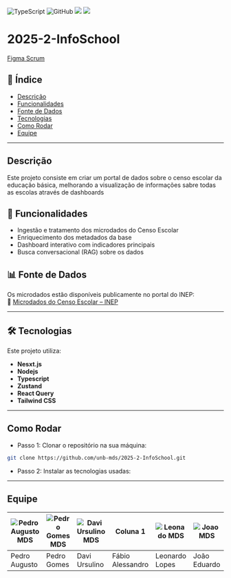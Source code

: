 ![TypeScript](https://img.shields.io/badge/typescript-5.3.0-blue)
![GitHub](https://img.shields.io/badge/github-repository-blue)
<img src="https://img.shields.io/badge/Node.js-339933?style=flat&logo=nodedotjs&logoColor=white" />
<img src="https://img.shields.io/badge/React-20232A?style=flat&logo=react&logoColor=61DAFB" />

# 2025-2-InfoSchool
[Figma Scrum](https://www.figma.com/board/feNX4bnc1LbmuZ9Rp4j8QI/Template-MDS---group-11?node-id=0-1&t=wxkIsswMZSsrid6d-1)

## 📑 Índice
- [Descrição](#-descrição)
- [Funcionalidades](#-funcionalidades)
- [Fonte de Dados](#-fonte-de-dados)
- [Tecnologias](#-tecnologias)
- [Como Rodar](#-como-rodar)
- [Equipe](#-equipe)
---
## Descrição
Este projeto consiste em criar um portal de dados sobre o censo escolar da educação básica, melhorando a visualização de informações sabre todas as escolas através de dashboards

## 🚀 Funcionalidades
- Ingestão e tratamento dos microdados do Censo Escolar  
- Enriquecimento dos metadados da base  
- Dashboard interativo com indicadores principais  
- Busca conversacional (RAG) sobre os dados

## 📊 Fonte de Dados

Os microdados estão disponíveis publicamente no portal do INEP:  
🔗 [Microdados do Censo Escolar – INEP](https://www.gov.br/inep/pt-br/acesso-a-informacao/dados-abertos/microdados/censo-escolar)

---
## 🛠 Tecnologias

Este projeto utiliza:

- **Nesxt.js**
- **Nodejs**
- **Typescript**
- **Zustand** 
- **React Query**  
- **Tailwind CSS** 

---
## Como Rodar
- Passo 1:
Clonar o repositório na sua máquina:
```bash
git clone https://github.com/unb-mds/2025-2-InfoSchool.git
```
- Passo 2:
Instalar as tecnologias usadas:
---
## Equipe
| ![Pedro Augusto MDS](https://github.com/user-attachments/assets/568ffcc4-da96-4310-b200-8921f9495a2c) | ![Pedro Gomes MDS](https://github.com/user-attachments/assets/0eac3c37-1d5b-446f-bb48-52a893d2a8ac) | ![Davi Ursulino MDS](https://github.com/user-attachments/assets/ff7ad902-4640-446f-84cf-a2f5d214fbc2) | Coluna 1 | ![Leonado MDS](https://github.com/user-attachments/assets/3206604a-bc82-4ac4-84a8-026909c91714) | ![Joao MDS](https://github.com/user-attachments/assets/482c0304-2789-495c-8132-e22c59c691cd) |
|----------|----------|----------|----------|----------|----------|
| Pedro Augusto   | Pedro Gomes   | Davi Ursulino   | Fábio Alessandro   | Leonardo Lopes  | João Eduardo   |

